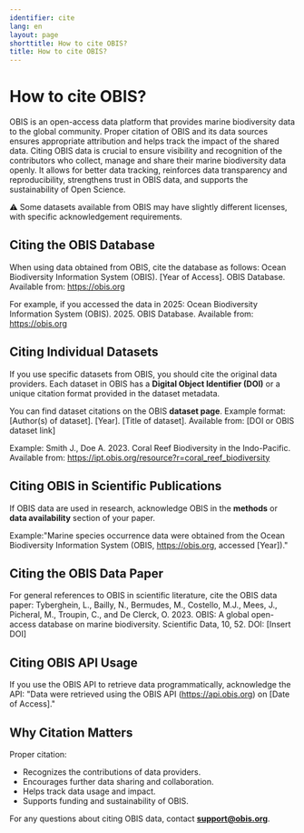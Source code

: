 ```yaml
---
identifier: cite
lang: en
layout: page
shorttitle: How to cite OBIS?
title: How to cite OBIS?
---
```


# How to cite OBIS?

OBIS is an open-access data platform that provides marine biodiversity data to the global community. Proper citation of OBIS and its data sources ensures appropriate attribution and helps track the impact of the shared data. Citing OBIS data is crucial to ensure visibility and recognition of the contributors who collect, manage and share their marine biodiversity data openly. It allows for better data tracking, reinforces data transparency and reproducibility, strengthens trust in OBIS data, and supports the sustainability of Open Science. 

⚠️ Some datasets available from OBIS may have slightly different licenses, with specific acknowledgement requirements. 

## Citing the OBIS Database

When using data obtained from OBIS, cite the database as follows:
Ocean Biodiversity Information System (OBIS). [Year of Access]. OBIS Database. Available from: https://obis.org

For example, if you accessed the data in 2025:
Ocean Biodiversity Information System (OBIS). 2025. OBIS Database. Available from: https://obis.org

## Citing Individual Datasets

If you use specific datasets from OBIS, you should cite the original data providers. Each dataset in OBIS has a **Digital Object Identifier (DOI)** or a unique citation format provided in the dataset metadata.

You can find dataset citations on the OBIS **dataset page**. Example format:
[Author(s) of dataset]. [Year]. [Title of dataset]. Available from: [DOI or OBIS dataset link]

Example: Smith J., Doe A. 2023. Coral Reef Biodiversity in the Indo-Pacific. Available from: https://ipt.obis.org/resource?r=coral_reef_biodiversity

## Citing OBIS in Scientific Publications

If OBIS data are used in research, acknowledge OBIS in the **methods** or **data availability** section of your paper.

Example:"Marine species occurrence data were obtained from the Ocean Biodiversity Information System (OBIS, https://obis.org, accessed [Year])."

## Citing the OBIS Data Paper

For general references to OBIS in scientific literature, cite the OBIS data paper:
Tyberghein, L., Bailly, N., Bermudes, M., Costello, M.J., Mees, J., Picheral, M., Troupin, C., and De Clerck, O. 2023. OBIS: A global open-access database on marine biodiversity. Scientific Data, 10, 52. DOI: [Insert DOI]

## Citing OBIS API Usage

If you use the OBIS API to retrieve data programmatically, acknowledge the API:
"Data were retrieved using the OBIS API (https://api.obis.org) on [Date of Access]."

## Why Citation Matters

Proper citation:

- Recognizes the contributions of data providers.
- Encourages further data sharing and collaboration.
- Helps track data usage and impact.
- Supports funding and sustainability of OBIS.

For any questions about citing OBIS data, contact **support@obis.org**.